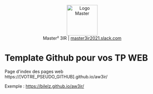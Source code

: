 <p align="center">
  <a href="https://galilee.univ-paris13.fr/master/master-ingenierie-innovation-images-reseaux-m3ir/">
     <img src="https://github.com/bilelz/tpaw/blob/master/galilee.png?raw=true" alt="Logo Master" width=100/>
  </a>  
  <br/>
 Master² 3IR | <a href="https://master3ir2021.slack.com/messages/aw">master3ir2021.slack.com</a>

# Template Github pour vos TP WEB

  
  Page d'index des pages web https://[VOTRE_PSEUDO_GITHUB].github.io/aw3ir/
  
  Exemple : https://bilelz.github.io/aw3ir/
